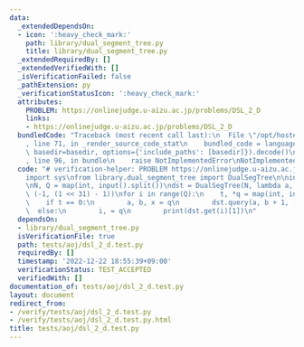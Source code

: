 ```yaml
---
data:
  _extendedDependsOn:
  - icon: ':heavy_check_mark:'
    path: library/dual_segment_tree.py
    title: library/dual_segment_tree.py
  _extendedRequiredBy: []
  _extendedVerifiedWith: []
  _isVerificationFailed: false
  _pathExtension: py
  _verificationStatusIcon: ':heavy_check_mark:'
  attributes:
    PROBLEM: https://onlinejudge.u-aizu.ac.jp/problems/DSL_2_D
    links:
    - https://onlinejudge.u-aizu.ac.jp/problems/DSL_2_D
  bundledCode: "Traceback (most recent call last):\n  File \"/opt/hostedtoolcache/PyPy/3.7.13/x64/site-packages/onlinejudge_verify/documentation/build.py\"\
    , line 71, in _render_source_code_stat\n    bundled_code = language.bundle(stat.path,\
    \ basedir=basedir, options={'include_paths': [basedir]}).decode()\n  File \"/opt/hostedtoolcache/PyPy/3.7.13/x64/site-packages/onlinejudge_verify/languages/python.py\"\
    , line 96, in bundle\n    raise NotImplementedError\nNotImplementedError\n"
  code: "# verification-helper: PROBLEM https://onlinejudge.u-aizu.ac.jp/problems/DSL_2_D\n\
    import sys\nfrom library.dual_segment_tree import DualSegTree\n\ninput = sys.stdin.readline\n\
    \nN, Q = map(int, input().split())\ndst = DualSegTree(N, lambda a, b: max(a, b),\
    \ (-1, (1 << 31) - 1))\nfor i in range(Q):\n    t, *q = map(int, input().split())\n\
    \    if t == 0:\n        a, b, x = q\n        dst.query(a, b + 1, (i, x))\n  \
    \  else:\n        i, = q\n        print(dst.get(i)[1])\n"
  dependsOn:
  - library/dual_segment_tree.py
  isVerificationFile: true
  path: tests/aoj/dsl_2_d.test.py
  requiredBy: []
  timestamp: '2022-12-22 18:55:39+09:00'
  verificationStatus: TEST_ACCEPTED
  verifiedWith: []
documentation_of: tests/aoj/dsl_2_d.test.py
layout: document
redirect_from:
- /verify/tests/aoj/dsl_2_d.test.py
- /verify/tests/aoj/dsl_2_d.test.py.html
title: tests/aoj/dsl_2_d.test.py
---
```

